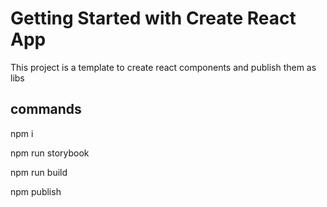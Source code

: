 # Getting Started with Create React App

This project is a template to create react components and publish them as libs


## commands

npm i

npm run storybook

npm run build

npm publish